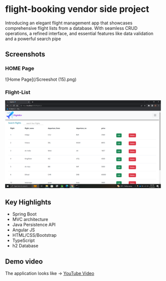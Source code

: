 # flight-booking vendor side project

Introducing an elegant flight management app that showcases comprehensive flight lists from a database. With seamless CRUD operations, a refined interface, and essential features like data validation and a powerful search pipe

## Screenshots

### HOME Page

![Home Page](/Screeshot (15).png)

### Flight-List

![ListPage](/flight-list.png)


## Key Highlights

* Spring Boot
* MVC architecture
* Java Persistence API
* Angular JS
* HTML/CSS/Bootstrap
* TypeScript
* h2 Database

## Demo video
The application looks like -> [YouTube Video](https://youtube.com/playlist?list=PLqq-6Pq4lTTa8V613TZhGq4o8hSgkMGQ0
)  

  
